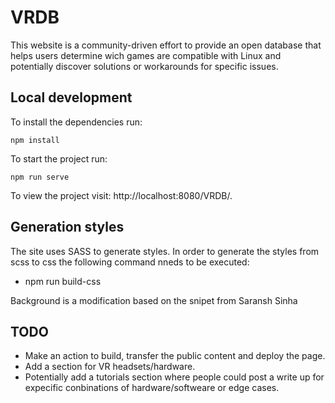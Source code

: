 # VRDB
This website is a community-driven effort to provide an open database that helps users determine wich games are compatible with Linux and potentially discover solutions or workarounds for specific issues.

## Local development

To install the dependencies run:

```
npm install
```

To start the project run:

```
npm run serve
```

To view the project visit: http://localhost:8080/VRDB/.

## Generation styles

The site uses SASS to generate styles. In order to generate the styles from
scss to css the following command nneds to be executed:

- npm run build-css

Background is a modification based on the snipet from Saransh Sinha

## TODO
- Make an action to build, transfer the public content and deploy the page.
- Add a section for VR headsets/hardware.
- Potentially add a tutorials section where people could post a write up for expecific conbinations of hardware/softweare or edge cases.
